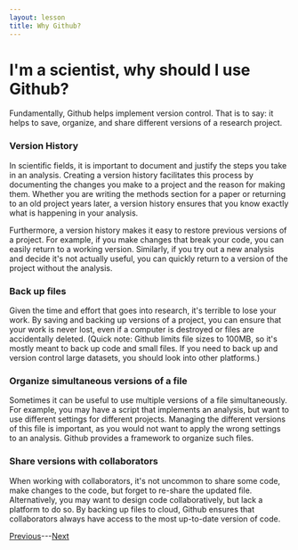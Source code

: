 ```yaml
---
layout: lesson
title: Why Github?
---
```


# I'm a scientist, why should I use Github?

Fundamentally, Github helps implement version control. That is to say: it helps to save, organize, and share different versions of a research project.

### Version History
In scientific fields, it is important to document and justify the steps you take in an analysis. Creating a version history facilitates this process by documenting the changes you make to a project and the reason for making them. Whether you are writing the methods section for a paper or returning to an old project years later, a version history ensures that you know exactly what is happening in your analysis.

Furthermore, a version history makes it easy to restore previous versions of a project. For example, if you make changes that break your code, you can easily return to a working version. Similarly, if you try out a new analysis and decide it's not actually useful, you can quickly return to a version of the project without the analysis.

### Back up files
Given the time and effort that goes into research, it's terrible to lose your work. By saving and backing up versions of a project, you can ensure that your work is never lost, even if a computer is destroyed or files are accidentally deleted. (Quick note: Github limits file sizes to 100MB, so it's mostly meant to back up code and small files. If you need to back up and version control large datasets, you should look into other platforms.)

### Organize simultaneous versions of a file
Sometimes it can be useful to use multiple versions of a file simultaneously. For example, you may have a script that implements an analysis, but want to use different settings for different projects. Managing the different versions of this file is important, as you would not want to apply the wrong settings to an analysis. Github provides a framework to organize such files.

### Share versions with collaborators
When working with collaborators, it's not uncommon to share some code, make changes to the code, but forget to re-share the updated file. Alternatively, you may want to design code collaboratively, but lack a platform to do so. By backing up files to cloud, Github ensures that collaborators always have access to the most up-to-date version of code.


[Previous](welcome)---[Next](02-git-vs-github)
